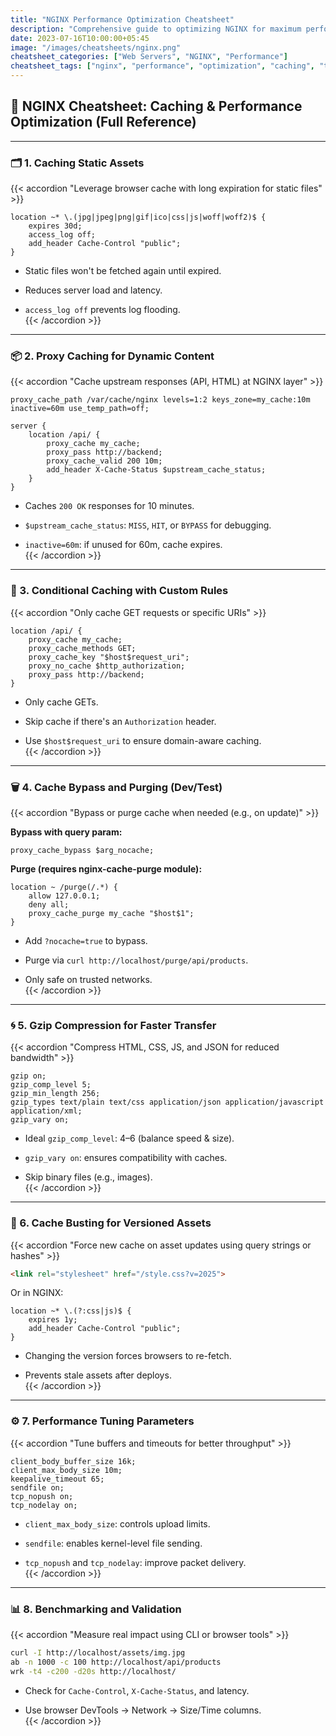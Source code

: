 ```yaml
---
title: "NGINX Performance Optimization Cheatsheet"
description: "Comprehensive guide to optimizing NGINX for maximum performance and throughput"
date: 2023-07-16T10:00:00+05:45
image: "/images/cheatsheets/nginx.png"
cheatsheet_categories: ["Web Servers", "NGINX", "Performance"]
cheatsheet_tags: ["nginx", "performance", "optimization", "caching", "tuning"]
---
```

## 🚀 NGINX Cheatsheet: Caching & Performance Optimization (Full Reference)

---

### 🗂️ 1. Caching Static Assets

{{< accordion "Leverage browser cache with long expiration for static files" >}}

```nginx
location ~* \.(jpg|jpeg|png|gif|ico|css|js|woff|woff2)$ {
    expires 30d;
    access_log off;
    add_header Cache-Control "public";
}
```

- Static files won't be fetched again until expired.
    
- Reduces server load and latency.
    
- `access_log off` prevents log flooding.  
    {{< /accordion >}}
    

---

### 📦 2. Proxy Caching for Dynamic Content

{{< accordion "Cache upstream responses (API, HTML) at NGINX layer" >}}

```nginx
proxy_cache_path /var/cache/nginx levels=1:2 keys_zone=my_cache:10m inactive=60m use_temp_path=off;

server {
    location /api/ {
        proxy_cache my_cache;
        proxy_pass http://backend;
        proxy_cache_valid 200 10m;
        add_header X-Cache-Status $upstream_cache_status;
    }
}
```

- Caches `200 OK` responses for 10 minutes.
    
- `$upstream_cache_status`: `MISS`, `HIT`, or `BYPASS` for debugging.
    
- `inactive=60m`: if unused for 60m, cache expires.  
    {{< /accordion >}}
    

---

### 🧠 3. Conditional Caching with Custom Rules

{{< accordion "Only cache GET requests or specific URIs" >}}

```nginx
location /api/ {
    proxy_cache my_cache;
    proxy_cache_methods GET;
    proxy_cache_key "$host$request_uri";
    proxy_no_cache $http_authorization;
    proxy_pass http://backend;
}
```

- Only cache GETs.
    
- Skip cache if there's an `Authorization` header.
    
- Use `$host$request_uri` to ensure domain-aware caching.  
    {{< /accordion >}}
    

---

### 🗑️ 4. Cache Bypass and Purging (Dev/Test)

{{< accordion "Bypass or purge cache when needed (e.g., on update)" >}}

**Bypass with query param:**

```nginx
proxy_cache_bypass $arg_nocache;
```

**Purge (requires nginx-cache-purge module):**

```nginx
location ~ /purge(/.*) {
    allow 127.0.0.1;
    deny all;
    proxy_cache_purge my_cache "$host$1";
}
```

- Add `?nocache=true` to bypass.
    
- Purge via `curl http://localhost/purge/api/products`.
    
- Only safe on trusted networks.  
    {{< /accordion >}}
    

---

### 🌀 5. Gzip Compression for Faster Transfer

{{< accordion "Compress HTML, CSS, JS, and JSON for reduced bandwidth" >}}

```nginx
gzip on;
gzip_comp_level 5;
gzip_min_length 256;
gzip_types text/plain text/css application/json application/javascript application/xml;
gzip_vary on;
```

- Ideal `gzip_comp_level`: 4–6 (balance speed & size).
    
- `gzip_vary on`: ensures compatibility with caches.
    
- Skip binary files (e.g., images).  
    {{< /accordion >}}
    

---

### 🏁 6. Cache Busting for Versioned Assets

{{< accordion "Force new cache on asset updates using query strings or hashes" >}}

```html
<link rel="stylesheet" href="/style.css?v=2025">
```

Or in NGINX:

```nginx
location ~* \.(?:css|js)$ {
    expires 1y;
    add_header Cache-Control "public";
}
```

- Changing the version forces browsers to re-fetch.
    
- Prevents stale assets after deploys.  
    {{< /accordion >}}
    

---

### ⚙️ 7. Performance Tuning Parameters

{{< accordion "Tune buffers and timeouts for better throughput" >}}

```nginx
client_body_buffer_size 16k;
client_max_body_size 10m;
keepalive_timeout 65;
sendfile on;
tcp_nopush on;
tcp_nodelay on;
```

- `client_max_body_size`: controls upload limits.
    
- `sendfile`: enables kernel-level file sending.
    
- `tcp_nopush` and `tcp_nodelay`: improve packet delivery.  
    {{< /accordion >}}
    

---

### 📊 8. Benchmarking and Validation

{{< accordion "Measure real impact using CLI or browser tools" >}}

```bash
curl -I http://localhost/assets/img.jpg
ab -n 1000 -c 100 http://localhost/api/products
wrk -t4 -c200 -d20s http://localhost/
```

- Check for `Cache-Control`, `X-Cache-Status`, and latency.
    
- Use browser DevTools → Network → Size/Time columns.  
    {{< /accordion >}}
    
